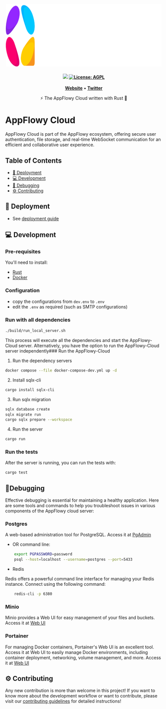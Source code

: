 <p align="center">
  <img src="assets/logos/appflowy_logo.svg"  width="500" height="200" />
</p>

<h4 align="center">
   <a href="https://discord.gg/9Q2xaN37tV"><img src="https://img.shields.io/badge/AppFlowy.IO-discord-orange"></a>
    <a href="https://opensource.org/licenses/AGPL-3.0"><img src="https://img.shields.io/badge/license-AGPL-purple.svg" alt="License: AGPL"></a>
</h4>


<p align="center">
    <a href="https://www.appflowy.io"><b>Website</b></a> •
    <a href="https://twitter.com/appflowy"><b>Twitter</b></a>
</p>

<p align="center">⚡ The AppFlowy Cloud written with Rust 🦀</p>

# AppFlowy Cloud

AppFlowy Cloud is part of the AppFlowy ecosystem, offering secure user authentication, file storage,
and real-time WebSocket communication for an efficient and collaborative user experience.

## Table of Contents
- [🚀 Deployment](#-deployment)
- [💻 Development](#-development)
- [🐞 Debugging](#-debugging)
- [⚙️ Contributing](#-contributing)


## 🚀 Deployment
- See [deployment guide](./doc/deployment.md)

## 💻 Development

### Pre-requisites

You'll need to install:

- [Rust](https://www.rust-lang.org/tools/install)
- [Docker](https://docs.docker.com/get-docker/)

### Configuration
- copy the configurations from `dev.env` to `.env`
- edit the `.env` as required (such as SMTP configurations)

### Run with all dependencies
```bash
./build/run_local_server.sh
```

This process will execute all the dependencies and start the AppFlowy-Cloud server. Alternatively,
you have the option to run the AppFlowy-Cloud server independently### Run the AppFlowy-Cloud

1. Run the dependency servers
```bash
docker compose --file docker-compose-dev.yml up -d
```

2. Install sqlx-cli
```bash
cargo install sqlx-cli
```

3. Run sqlx migration
```bash
sqlx database create
sqlx migrate run
cargo sqlx prepare --workspace
```

4. Run the server
```bash
cargo run
```

### Run the tests

After the server is running, you can run the tests with:

```bash
cargo test
```

## 🐞Debugging

Effective debugging is essential for maintaining a healthy application. Here are some tools and commands to help you
troubleshoot issues in various components of the AppFlowy cloud server:

### Postgres

A web-based administration tool for PostgreSQL. Access it at [PgAdmin](http://localhost:5400)

- OR command line:
```bash
    export PGPASSWORD=password
    psql --host=localhost --username=postgres --port=5433
```

- Redis

Redis offers a powerful command line interface for managing your Redis instance. Connect using the following command:

```bash
    redis-cli -p 6380
```

### Minio

Minio provides a Web UI for easy management of your files and buckets. Access it at [Web UI](http://localhost:9001)

### Portainer
For managing Docker containers, Portainer's Web UI is an excellent tool. Access it at Web UI to easily manage Docker
environments, including container deployment, networking, volume management, and more. Access it at [Web UI](http://localhost:9442)


## ⚙️ Contributing

Any new contribution is more than welcome in this project!
If you want to know more about the development workflow or want to contribute, please visit our [contributing guidelines](./doc/CONTRIBUTING.md) for detailed instructions!

